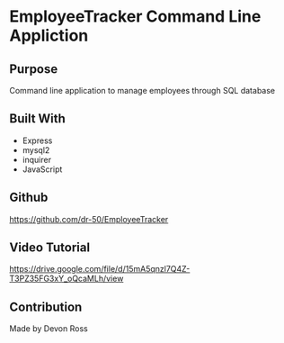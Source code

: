 # EmployeeTracker Command Line Appliction

## Purpose
Command line application to manage employees through SQL database

## Built With
* Express
* mysql2
* inquirer
* JavaScript

## Github
https://github.com/dr-50/EmployeeTracker

## Video Tutorial
https://drive.google.com/file/d/15mA5qnzl7Q4Z-T3PZ35FG3xY_oQcaMLh/view

## Contribution
Made by Devon Ross